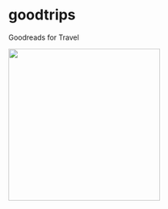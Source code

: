 # goodtrips

Goodreads for Travel

<img src="http://hackathon.io.s3.amazonaws.com/screenshots/images/000/001/685/original/Screenshot_2016-04-24-12-03-17.png?1461481018" style="width: 300px;">